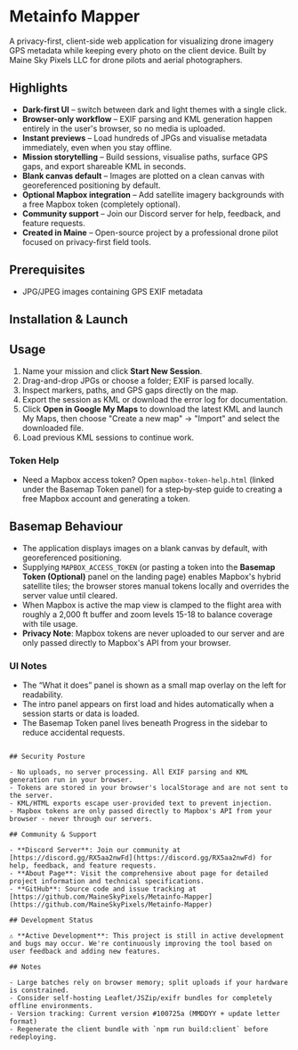 # Metainfo Mapper

A privacy-first, client-side web application for visualizing drone imagery GPS metadata while keeping every photo on the client device. Built by Maine Sky Pixels LLC for drone pilots and aerial photographers.

## Highlights

- **Dark-first UI** – switch between dark and light themes with a single click.
- **Browser-only workflow** – EXIF parsing and KML generation happen entirely in the user's browser, so no media is uploaded.
- **Instant previews** – Load hundreds of JPGs and visualise metadata immediately, even when you stay offline.
- **Mission storytelling** – Build sessions, visualise paths, surface GPS gaps, and export shareable KML in seconds.
- **Blank canvas default** – Images are plotted on a clean canvas with georeferenced positioning by default.
- **Optional Mapbox integration** – Add satellite imagery backgrounds with a free Mapbox token (completely optional).
- **Community support** – Join our Discord server for help, feedback, and feature requests.
- **Created in Maine** – Open-source project by a professional drone pilot focused on privacy-first field tools.

## Prerequisites

- JPG/JPEG images containing GPS EXIF metadata

## Installation & Launch


## Usage

1. Name your mission and click **Start New Session**.
2. Drag-and-drop JPGs or choose a folder; EXIF is parsed locally.
3. Inspect markers, paths, and GPS gaps directly on the map.
4. Export the session as KML or download the error log for documentation.
5. Click **Open in Google My Maps** to download the latest KML and launch My Maps, then choose "Create a new map" → "Import" and select the downloaded file.
6. Load previous KML sessions to continue work.

### Token Help

- Need a Mapbox access token? Open `mapbox-token-help.html` (linked under the Basemap Token panel) for a step‑by‑step guide to creating a free Mapbox account and generating a token.

## Basemap Behaviour

- The application displays images on a blank canvas by default, with georeferenced positioning.
- Supplying `MAPBOX_ACCESS_TOKEN` (or pasting a token into the **Basemap Token (Optional)** panel on the landing page) enables Mapbox's hybrid satellite tiles; the browser stores manual tokens locally and overrides the server value until cleared.
- When Mapbox is active the map view is clamped to the flight area with roughly a 2,000 ft buffer and zoom levels 15-18 to balance coverage with tile usage.
- **Privacy Note**: Mapbox tokens are never uploaded to our server and are only passed directly to Mapbox's API from your browser.

### UI Notes

- The “What it does” panel is shown as a small map overlay on the left for readability.
- The intro panel appears on first load and hides automatically when a session starts or data is loaded.
- The Basemap Token panel lives beneath Progress in the sidebar to reduce accidental requests.

```

## Security Posture

- No uploads, no server processing. All EXIF parsing and KML generation run in your browser.
- Tokens are stored in your browser's localStorage and are not sent to the server.
- KML/HTML exports escape user‑provided text to prevent injection.
- Mapbox tokens are only passed directly to Mapbox's API from your browser - never through our servers.

## Community & Support

- **Discord Server**: Join our community at [https://discord.gg/RX5aa2nwFd](https://discord.gg/RX5aa2nwFd) for help, feedback, and feature requests.
- **About Page**: Visit the comprehensive about page for detailed project information and technical specifications.
- **GitHub**: Source code and issue tracking at [https://github.com/MaineSkyPixels/Metainfo-Mapper](https://github.com/MaineSkyPixels/Metainfo-Mapper)

## Development Status

⚠️ **Active Development**: This project is still in active development and bugs may occur. We're continuously improving the tool based on user feedback and adding new features.

## Notes

- Large batches rely on browser memory; split uploads if your hardware is constrained.
- Consider self-hosting Leaflet/JSZip/exifr bundles for completely offline environments.
- Version tracking: Current version #100725a (MMDDYY + update letter format)
- Regenerate the client bundle with `npm run build:client` before redeploying.

